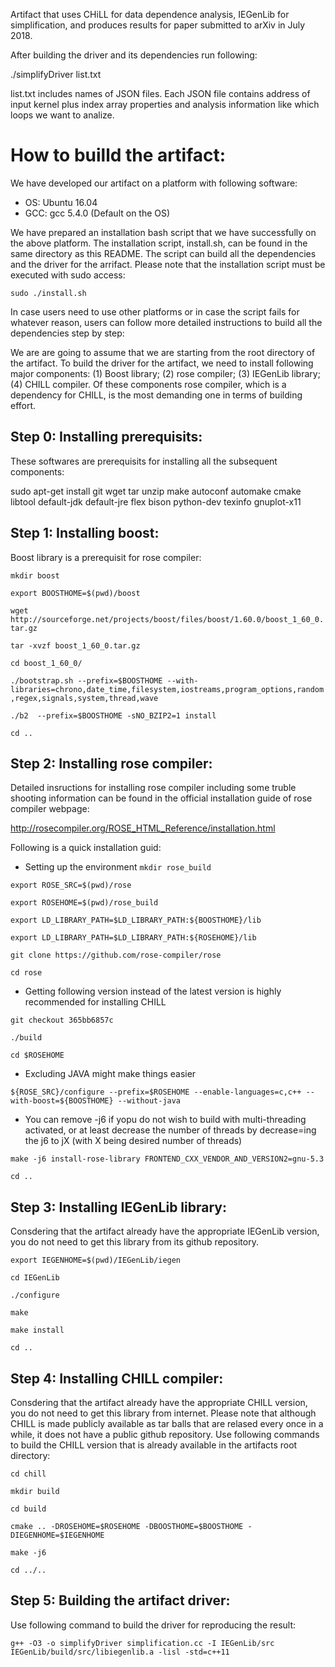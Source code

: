 Artifact that uses CHiLL for data dependence analysis, IEGenLib for simplification, and produces results for paper submitted to arXiv in July 2018.

After building the driver and its dependencies run following:

./simplifyDriver list.txt

list.txt includes names of JSON files. 
Each JSON file contains address of input kernel plus index array properties 
and analysis information like which loops we want to analize. 


# How to builld the artifact:

We have developed our artifact on a platform with following software:

+ OS:  Ubuntu 16.04
+ GCC: gcc 5.4.0 (Default on the OS)

We have prepared an installation bash script that we have successfully on the above platform.
The installation script, install.sh, can be found in the same directory as this README. 
The script can build all the dependencies and the driver for the arrifact. 
Please note that the installation script must be executed with sudo access:

`sudo ./install.sh`

In case users need to use other platforms or in case the script fails for whatever reason,
users can follow more detailed instructions to build all the dependencies step by step:

We are are going to assume that we are starting from the root directory of the artifact.
To build the driver for the artifact, we need to install following major components:
(1) Boost library; (2) rose compiler; (3) IEGenLib library; (4) CHILL compiler.
Of these components rose compiler, which is a dependency for CHILL, is the most demanding
one in terms of building effort.


## Step 0: Installing prerequisits:

These softwares are prerequisits for installing all the subsequent components:

sudo apt-get install git wget tar unzip make autoconf automake cmake libtool default-jdk default-jre flex bison python-dev texinfo gnuplot-x11



## Step 1: Installing boost:

Boost library is a prerequisit for rose compiler:

`mkdir boost`

`export BOOSTHOME=$(pwd)/boost`

`wget http://sourceforge.net/projects/boost/files/boost/1.60.0/boost_1_60_0.tar.gz`

`tar -xvzf boost_1_60_0.tar.gz`

`cd boost_1_60_0/`

`./bootstrap.sh --prefix=$BOOSTHOME --with-libraries=chrono,date_time,filesystem,iostreams,program_options,random,regex,signals,system,thread,wave`

`./b2  --prefix=$BOOSTHOME -sNO_BZIP2=1 install`

`cd ..`



## Step 2: Installing rose compiler:

Detailed insructions for installing rose compiler including some truble shooting information can be found in the official installation guide of rose compiler webpage:

http://rosecompiler.org/ROSE_HTML_Reference/installation.html


Following is a quick installation guid:


+ Setting up the environment
`mkdir rose_build`

`export ROSE_SRC=$(pwd)/rose`

`export ROSEHOME=$(pwd)/rose_build`

`export LD_LIBRARY_PATH=$LD_LIBRARY_PATH:${BOOSTHOME}/lib`

`export LD_LIBRARY_PATH=$LD_LIBRARY_PATH:${ROSEHOME}/lib`

`git clone https://github.com/rose-compiler/rose`

`cd rose`


+ Getting following version instead of the latest version is highly recommended for installing CHILL

`git checkout 365bb6857c`

`./build`

`cd $ROSEHOME`

+ Excluding JAVA might make things easier

`${ROSE_SRC}/configure --prefix=$ROSEHOME --enable-languages=c,c++ --with-boost=${BOOSTHOME} --without-java`

+ You can remove -j6 if yopu do not wish to build with multi-threading activated, or at least decrease the number of threads by decrease=ing the j6 to jX (with X being desired number of threads)

`make -j6 install-rose-library FRONTEND_CXX_VENDOR_AND_VERSION2=gnu-5.3`

`cd ..`



## Step 3: Installing IEGenLib library:

Consdering that the artifact already have the appropriate IEGenLib version, 
you do not need to get this library from its github repository.

`export IEGENHOME=$(pwd)/IEGenLib/iegen`

`cd IEGenLib`

`./configure`

`make`

`make install`

`cd ..`



## Step 4: Installing CHILL compiler:

Consdering that the artifact already have the appropriate CHILL version, 
you do not need to get this library from internet. Please note that 
although CHILL is made publicly available as tar balls that are relased 
every once in a while, it does not have a public github repository. 
Use following commands to build the CHILL version that is already available 
in the artifacts root directory:

`cd chill`

`mkdir build`

`cd build`

`cmake .. -DROSEHOME=$ROSEHOME -DBOOSTHOME=$BOOSTHOME -DIEGENHOME=$IEGENHOME`

`make -j6`

`cd ../..`




## Step 5: Building the artifact driver:

Use following command to build the driver for reproducing the result:

`g++ -O3 -o simplifyDriver simplification.cc -I IEGenLib/src IEGenLib/build/src/libiegenlib.a -lisl -std=c++11`



